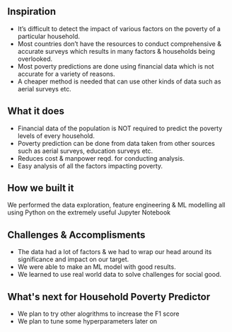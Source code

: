 ## Inspiration
- It’s difficult to detect the impact of various factors on the poverty of a particular household.
- Most countries don’t have the resources to conduct comprehensive & accurate surveys which results in many factors & households being overlooked.
- Most poverty predictions are done using financial data which is not accurate for a variety of reasons.
- A cheaper method is needed that can use other kinds of data such as aerial surveys etc.

## What it does
- Financial data of the population is NOT required to predict the poverty levels of every household.
- Poverty prediction can be done from data taken from other sources such as aerial surveys, education surveys etc.
- Reduces cost & manpower reqd. for conducting analysis.
- Easy analysis of all the factors impacting poverty.

## How we built it
We performed the data exploration, feature engineering & ML modelling all using Python on the extremely useful Jupyter Notebook
## Challenges & Accomplisments 
- The data had a lot of factors & we had to wrap our head around its significance and impact on our target.
- We were able to make an ML model with good results.
- We learned to use real world data to solve challenges for social good.

## What's next for Household Poverty Predictor
- We plan to try other alogrithms to increase the F1 score
- We plan to tune some hyperparameters later on